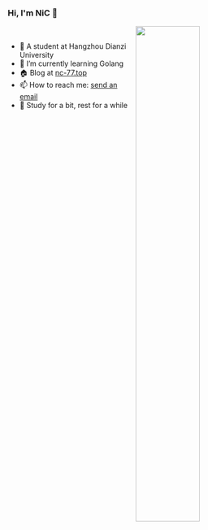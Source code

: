 ### Hi, I'm NiC 👋

<a href="https://github.com/nc-77?tab=repositories">
  <img align="right" src="https://github-readme-stats.vercel.app/api?username=nc-77&show_icons=true&title_color=000&icon_color=0099ff&text_color=000&bg_color=ffffff&hide_border=true" width="50%" />
</a>


<br>

- 🏫 A student at Hangzhou Dianzi University
- 🌱 I’m currently learning Golang
- 🏠 Blog at [nc-77.top](http://blog.nc-77.top)
- 📫 How to reach me: [send an email](mailto:291993554@qq.com)
- 🐳 Study for a bit, rest for a while

